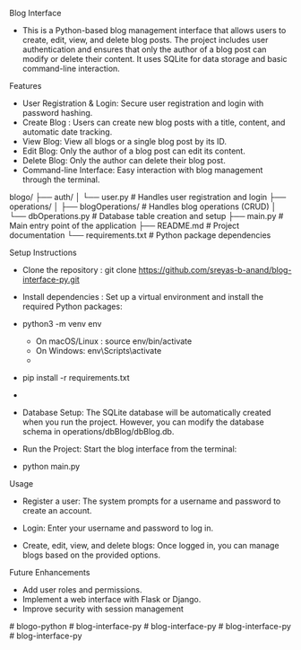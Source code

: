 Blog Interface

- This is a Python-based blog management interface that allows users to create, edit, view, and delete blog posts. The project includes user authentication and 
 ensures that only the author of a blog post can modify or delete their content. It uses SQLite for data storage and basic command-line interaction.

Features

- User Registration & Login: Secure user registration and login with password hashing.
- Create Blog : Users can create new blog posts with a title, content, and automatic date tracking.
- View Blog: View all blogs or a single blog post by its ID.
- Edit Blog: Only the author of a blog post can edit its content.
- Delete Blog: Only the author can delete their blog post.
- Command-line Interface: Easy interaction with blog management through the terminal.

blogo/
├── auth/
│   └── user.py          # Handles user registration and login
├── operations/
│   ├── blogOperations/  # Handles blog operations (CRUD)
│   └── dbOperations.py  # Database table creation and setup
├── main.py              # Main entry point of the application
├── README.md            # Project documentation
└── requirements.txt     # Python package dependencies


Setup Instructions

- Clone the repository : git clone https://github.com/sreyas-b-anand/blog-interface-py.git

- Install dependencies :  Set up a virtual environment and install the required Python packages:

- python3 -m venv env
   - On macOS/Linux : source env/bin/activate
   - On Windows: env\Scripts\activate
   - 
- pip install -r requirements.txt
- 
- Database Setup: The SQLite database will be automatically created when you run the project. However, you can modify the database schema in 
  operations/dbBlog/dbBlog.db.

- Run the Project: Start the blog interface from the terminal:

- python main.py


Usage

- Register a user: The system prompts for a username and password to create an account.

- Login: Enter your username and password to log in.

- Create, edit, view, and delete blogs: Once logged in, you can manage blogs based on the provided options.


Future Enhancements

- Add user roles and permissions.
- Implement a web interface with Flask or Django.
- Improve security with session management








#   b l o g o - p y t h o n 
 
 #   b l o g - i n t e r f a c e - p y 
 
 #   b l o g - i n t e r f a c e - p y 
 
 #   b l o g - i n t e r f a c e - p y 
 
 #   b l o g - i n t e r f a c e - p y 
 
 
